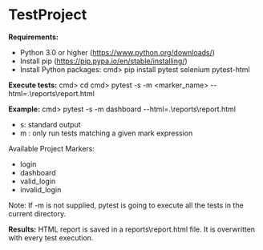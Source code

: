 # TestProject

**Requirements:** 
- Python 3.0 or higher (https://www.python.org/downloads/) 
- Install pip (https://pip.pypa.io/en/stable/installing/) 
- Install Python packages: 
        cmd> pip install pytest selenium pytest-html 


**Execute tests:**
        cmd> cd <root directory>
        cmd> pytest -s -m <marker_name> --html=.\reports\report.html

**Example:**
cmd> pytest -s -m dashboard --html=.\reports\report.html

* s: standard output
* m : only run tests matching a given mark expression

Available Project Markers:
* login
* dashboard
* valid_login
* invalid_login

Note: If -m is not supplied, pytest is going to execute all the tests in the current directory.


**Results:**
HTML report is saved in a reports\report.html file. It is overwritten with every test execution.




